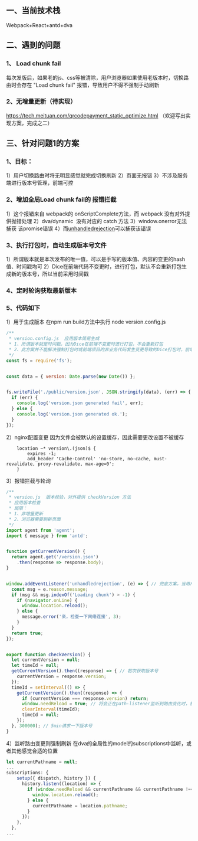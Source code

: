 ## 一、当前技术栈
Webpack+React+antd+dva


## 二、遇到的问题
### 1、 Load chunk fail
每次发版后，如果老的js、css等被清除，用户浏览器如果使用老版本时，切换路由时会存在 "Load chunk fail" 报错，导致用户不得不强制手动刷新


### 2、无增量更新（待实现）
https://tech.meituan.com/qrcodepayment_static_optimize.html
（欢迎写出实现方案，完成之二）

## 三、针对问题1的方案
### 1、目标：
1）用户切换路由时将无明显感觉就完成切换刷新
2）页面无报错
3）不涉及服务端进行版本号管理，前端可控


### 2、增加全局Load chunk fail的 报错拦截
1）这个报错来自 webpack的 onScriptComplete方法，而 webpack 没有对外提供抛错处理
2）dva/dynamic  没有对应的 catch 方法
3）window.onerror无法捕获 该promise错误
4）而[unhandledrejection](https://developer.mozilla.org/en-US/docs/Web/Events/unhandledrejection)可以捕获该错误


### 3、执行打包时，自动生成版本号文件
1）所谓版本就是本次发布的唯一值，可以是手写的版本值、内容的变更的hash值、时间戳均可
2）Dice在前端代码不变更时，进行打包，默认不会重新打包生成新的版本号，所以当前采用时间戳


### 4、定时轮询获取最新版本


### 5、代码如下
1）用于生成版本
在npm run build方法中执行 node version.config.js

```javascript
/**
 * version.config.js  应用版本简易生成
 * 1、所谓版本就是时间戳，因为Dice在前端不变更时进行打包，不会重新打包
 * 2、此方案并不能解决强制打包时或前端项目的非业务代码发生变更导致的Dice打包时，前端版本的变更情况
 */
const fs = require('fs');


const data = { version: Date.parse(new Date()) };


fs.writeFile('./public/version.json', JSON.stringify(data), (err) => {
  if (err) {
    console.log('version.json generated fail', err);
  } else {
    console.log('version.json generated ok.');
  }
});

```

2）nginx配置变更
因为文件会被默认的设置缓存，因此需要更改设置不被缓存

```
    location ~* version\.(json)$ {
        expires -1;
        add_header 'Cache-Control' 'no-store, no-cache, must-revalidate, proxy-revalidate, max-age=0';
    }
```

3）报错拦截与轮询

```javascript
/**
 * version.js  版本校验，对外提供 checkVersion 方法
 * 应用版本检查
 * 局限：
 * 1、非增量更新
 * 2、浏览器需要刷新页面
 */
import agent from 'agent';
import { message } from 'antd';


function getCurrentVersion() {
  return agent.get('/version.json')
    .then(response => response.body);
}


window.addEventListener('unhandledrejection', (e) => { // 兜底方案，当用户路由变更时机恰巧在5min时
  const msg = e.reason.message;
  if (msg && msg.indexOf('Loading chunk') > -1) {
    if (navigator.onLine) {
      window.location.reload();
    } else {
      message.error('亲，检查一下网络连接', 3);
    }
  }
  return true;
});


export function checkVersion() {
  let currentVersion = null;
  let timeId = null;
  getCurrentVersion().then((response) => { // 初次获取版本号
    currentVersion = response.version;
  });
  timeId = setInterval(() => {
    getCurrentVersion().then((response) => {
      if (currentVersion === response.version) return;
      window.needReload = true; // 将会正在path-listener监听到路由变化时，被触发
      clearInterval(timeId);
      timeId = null;
    });
  }, 300000); // 5min请求一下版本号
}
```

4）监听路由变更则强制刷新
在dva的全局性的model的subscriptions中监听，或者其他感觉合适的位置

```javascript
let currentPathname = null;
...  
subscriptions: {
    setup({ dispatch, history }) {
      history.listen((location) => {
        if (window.needReload && currentPathname && currentPathname !== location.pathname) { // 当应用版本、pathname发生变化，那么跳转时就进行刷新
          window.location.reload();
        } else {
          currentPathname = location.pathname;
        }
      });
    },
  },
...
```
